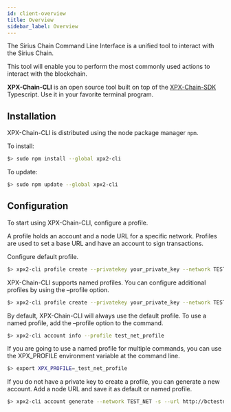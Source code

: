 ```yaml
---
id: client-overview
title: Overview
sidebar_label: Overview
---
```

The Sirius Chain Command Line Interface is a unified tool to interact with the Sirius Chain.

This tool will enable you to perform the most commonly used actions to interact with the blockchain.

**XPX-Chain-CLI** is an open source tool built on top of the [XPX-Chain-SDK](../sdks/overview.md) Typescript. Use it in your favorite terminal program.

## Installation

XPX-Chain-CLI is distributed using the node package manager `npm`.

To install:

```bash
$> sudo npm install --global xpx2-cli
```

To update:

```bash
$> sudo npm update --global xpx2-cli
```

## Configuration

To start using XPX-Chain-CLI, configure a profile.

A profile holds an account and a node URL for a specific network. Profiles are used to set a base URL and have an account to sign transactions.

Configure default profile.

```bash
$> xpx2-cli profile create --privatekey your_private_key --network TEST_NET --url http://bctestnet1.brimstone.xpxsirius.io:3000
```

XPX-Chain-CLI supports named profiles. You can configure additional profiles by using the –profile option.

```bash
$> xpx2-cli profile create --privatekey your_private_key --network TEST_NET --url http://bctestnet1.brimstone.xpxsirius.io:3000 --profile test_net_profile
```

By default, XPX-Chain-CLI will always use the default profile. To use a named profile, add the –profile option to the command.
```bash
$> xpx2-cli account info --profile test_net_profile
```

If you are going to use a named profile for multiple commands, you can use the XPX_PROFILE environment variable at the command line.

```bash
$> export XPX_PROFILE=_test_net_profile
```

If you do not have a private key to create a profile, you can generate a new account. Add a node URL and save it as default or named profile.

```bash
$> xpx2-cli account generate --network TEST_NET -s --url http://bctestnet1.brimstone.xpxsirius.io:3000 --profile test_net_profile
```